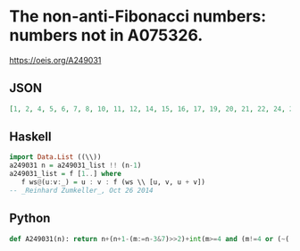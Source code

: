 # The non\-anti\-Fibonacci numbers: numbers not in A075326\.
https://oeis.org/A249031
## JSON
```JSON
[1, 2, 4, 5, 6, 7, 8, 10, 11, 12, 14, 15, 16, 17, 19, 20, 21, 22, 24, 25, 26, 27, 28, 30, 31, 32, 34, 35, 36, 37, 38, 40, 41, 42, 44, 45, 46, 47, 48, 50, 51, 52, 54, 55, 56, 57, 59, 60, 61, 62, 64, 65, 66, 67, 68, 70, 71, 72, 74, 75, 76, 77, 79, 80, 81, 82, 84, 85, 86, 87, 88, 90, 91, 92, 94, 95, 96, 97, 99, 100]
```
## Haskell
```Haskell
import Data.List ((\\))
a249031 n = a249031_list !! (n-1)
a249031_list = f [1..] where
   f ws@(u:v:_) = u : v : f (ws \\ [u, v, u + v])
-- _Reinhard Zumkeller_, Oct 26 2014
```
## Python
```Python
def A249031(n): return n+(n+1-(m:=n-3&7)>>2)+int(m>=4 and (m!=4 or (~((k:=n-3>>3)+1)&k).bit_length()&1)) # _Chai Wah Wu_, Sep 11 2024
```
